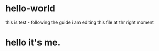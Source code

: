 # hello-world
this is test - following the guide
i am editing this file at thr right moment
# hello it's me.

